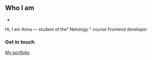 ## Who I am
-
Hi, I am Anna — student of the" Netology " course Frontend developer

### Get in touch
[My portfolio](https://anna12god.github.io/)
